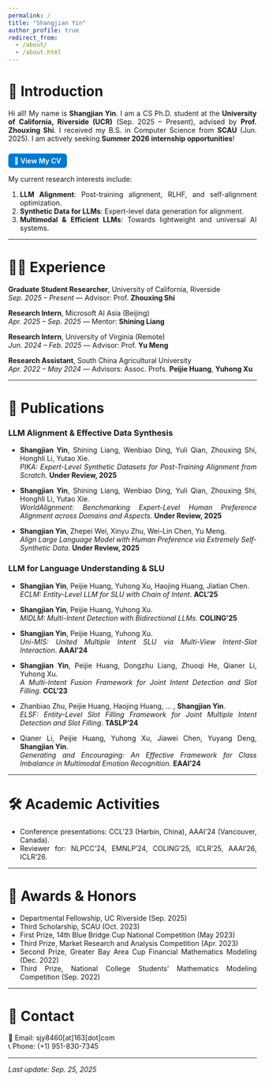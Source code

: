 ```yaml
---
permalink: /
title: "Shangjian Yin"
author_profile: true
redirect_from: 
  - /about/
  - /about.html
---
```


<style>
/* 两端对齐正文 */
p, li {
  text-align: justify;
  text-justify: inter-word;
}
/* 简历按钮样式 */
.cv-button {
  display: inline-block;
  padding: 6px 12px;
  margin-top: 8px;
  font-size: 14px;
  font-weight: 600;
  color: white;
  background-color: #007ACC;
  border-radius: 6px;
  text-decoration: none;
}
.cv-button:hover {
  background-color: #005F99;
}
</style>

# 🌟 Introduction  

Hi all! My name is **Shangjian Yin**. I am a CS Ph.D. student at the **University of California, Riverside (UCR)** (Sep. 2025 – Present), advised by **Prof. Zhouxing Shi**. I received my B.S. in Computer Science from **SCAU** (Jun. 2025). I am actively seeking **Summer 2026 internship opportunities**!  

<a href="../files/CV_PhD.pdf" class="cv-button">📄 View My CV</a>  

My current research interests include:  

1. **LLM Alignment**: Post-training alignment, RLHF, and self-alignment optimization.  
2. **Synthetic Data for LLMs**: Expert-level data generation for alignment.  
3. **Multimodal & Efficient LLMs**: Towards lightweight and universal AI systems.  

---

# 🧑‍💻 Experience  

**Graduate Student Researcher**, University of California, Riverside  
*Sep. 2025 – Present* — Advisor: Prof. **Zhouxing Shi**  

**Research Intern**, Microsoft AI Asia (Beijing)  
*Apr. 2025 – Sep. 2025* — Mentor: **Shining Liang**  

**Research Intern**, University of Virginia (Remote)  
*Jun. 2024 – Feb. 2025* — Advisor: Prof. **Yu Meng**  

**Research Assistant**, South China Agricultural University  
*Apr. 2022 – May 2024* — Advisors: Assoc. Profs. **Peijie Huang**, **Yuhong Xu**  

---

# 📝 Publications  

### LLM Alignment & Effective Data Synthesis  
- **Shangjian Yin**, Shining Liang, Wenbiao Ding, Yuli Qian, Zhouxing Shi, Honghli Li, Yutao Xie.  
  *PIKA: Expert-Level Synthetic Datasets for Post-Training Alignment from Scratch*. **Under Review, 2025**  

- **Shangjian Yin**, Shining Liang, Wenbiao Ding, Yuli Qian, Zhouxing Shi, Honghli Li, Yutao Xie.  
  *WorldAlignment: Benchmarking Expert-Level Human Preference Alignment across Domains and Aspects*. **Under Review, 2025**  

- **Shangjian Yin**, Zhepei Wei, Xinyu Zhu, Wei-Lin Chen, Yu Meng.  
  *Align Large Language Model with Human Preference via Extremely Self-Synthetic Data*. **Under Review, 2025**  

### LLM for Language Understanding & SLU  
- **Shangjian Yin**, Peijie Huang, Yuhong Xu, Haojing Huang, Jiatian Chen.  
  *ECLM: Entity-Level LLM for SLU with Chain of Intent*. **ACL’25**  

- **Shangjian Yin**, Peijie Huang, Yuhong Xu.  
  *MIDLM: Multi-Intent Detection with Bidirectional LLMs*. **COLING’25**  

- **Shangjian Yin**, Peijie Huang, Yuhong Xu.  
  *Uni-MIS: United Multiple Intent SLU via Multi-View Intent-Slot Interaction*. **AAAI’24**  

- **Shangjian Yin**, Peijie Huang, Dongzhu Liang, Zhuoqi He, Qianer Li, Yuhong Xu.  
  *A Multi-Intent Fusion Framework for Joint Intent Detection and Slot Filling*. **CCL’23**  

- Zhanbiao Zhu, Peijie Huang, Haojing Huang, … , **Shangjian Yin**.  
  *ELSF: Entity-Level Slot Filling Framework for Joint Multiple Intent Detection and Slot Filling*. **TASLP’24**  

- Qianer Li, Peijie Huang, Yuhong Xu, Jiawei Chen, Yuyang Deng, **Shangjian Yin**.  
  *Generating and Encouraging: An Effective Framework for Class Imbalance in Multimodal Emotion Recognition*. **EAAI’24**  

---

# 🛠️ Academic Activities  

- Conference presentations: CCL’23 (Harbin, China), AAAI’24 (Vancouver, Canada).  
- Reviewer for: NLPCC’24, EMNLP’24, COLING’25, ICLR’25, AAAI’26, ICLR’26.  

---

# 🏅 Awards & Honors  

- Departmental Fellowship, UC Riverside (Sep. 2025)  
- Third Scholarship, SCAU (Oct. 2023)  
- First Prize, 14th Blue Bridge Cup National Competition (May 2023)  
- Third Prize, Market Research and Analysis Competition (Apr. 2023)  
- Second Prize, Greater Bay Area Cup Financial Mathematics Modeling (Dec. 2022)  
- Third Prize, National College Students’ Mathematics Modeling Competition (Sep. 2022)  

---

# 📧 Contact  

📩 Email: sjy8460[at]163[dot]com  
📞 Phone: (+1) 951-830-7345  

---

_Last update: Sep. 25, 2025_  
